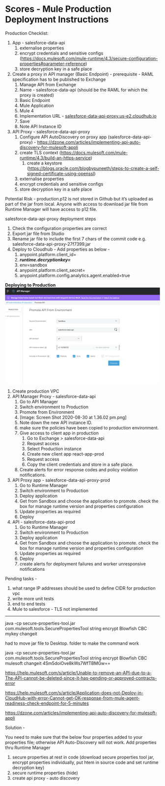 # Scores - Mule Production Deployment Instructions



Production Checklist:


1. App - salesforce-data-api
    1. externalise properties
    2. encrypt credentials and sensitive configs (https://docs.mulesoft.com/mule-runtime/4.3/secure-configuration-properties#parameter-reference)
    3. store decryption key in a safe place
2. Create a proxy in API manager (Basic Endpoint) - prerequisite - RAML specification has to be published to Exchange
    1. Manage API from Exchange
    2. Name - salesforce-data-api (should be the RAML for which the proxy is created)
    3. Basic Endpoint
    4. Mule Application
    5. Mule 4
    6. Implementation URL - [salesforce-data-api-proxy.us-e2.cloudhub.io](http://salesforce-data-api-proxy.us-e2.cloudhub.io/)
    7. Save
    8. Note API Instance ID
3. API Proxy - salesforce-data-api-proxy
    1. Configure API AutoDiscovery on proxy app (salesforce-data-api-proxy) - https://dzone.com/articles/implementing-api-auto-discovery-for-mulesoft-appli
    2. create TLS context (https://docs.mulesoft.com/mule-runtime/4.3/build-an-https-service)
        1. create a keystore (https://blogs.oracle.com/blogbypuneeth/steps-to-create-a-self-signed-certificate-using-openssl)
    3. externalise properties
    4. encrypt credentials and sensitive configs
    5. store decryption key in a safe place

Potential Risk - production.p12 is not stored in Github but it’s uploaded as part of the jar from local. Anyone with access to download jar file from Runtime Manager will have access to p12 file.


salesforce-data-api-proxy deployment steps

1. Check the configuration properties are correct
2. Export jar file from Studio
3. Rename jar file to include the first 7 chars of the commit code e.g. salesforce-data-api-proxy-27f7399.jar
4. Deploy to Cloudhub - Add properties as below - 
    1. anypoint.platform.client_id=<environment-client-id>
    2. ***runtime.decryptionkey=<from lastpass>***
    3. env=sandbox
    4. anypoint.platform.client_secret=<environment-client-secret>
    5. anypoint.platform.config.analytics.agent.enabled=true


**Deploying to Production**
![Deploy Anypoint UI](images/Deployment_step_API_Manager.png)

1. Create production VPC
2. API Manager Proxy - salesforce-data-api
    1. Go to API Manager
    2. Switch environment to Production
    3. Promote from Environment
    4. [Image: Screen Shot 2020-08-30 at 1.36.02 pm.png]
    5. Note down the new API instance ID.
    6. make sure the policies have been copied to production environment.
    7. Give access to client app in production
        1. Go to Exchange > salesforce-data-api
        2. Request access
        3. Select Production instance
        4. Create new client app react-app-prod
        5. Request access
        6. Copy the client credentials and store in a safe place.
    8. Create alerts for error response codes and policy violation notifications.
3. API Proxy app - salesforce-data-api-proxy-prod
    1. Go to Runtime Manager
    2. Switch environment to Production
    3. Deploy application
    4. Get from Sandbox and choose the application to promote. check the box for manage runtime version and properties configuration
    5. Update properties as required
    6. Deploy
4. API - salesforce-data-api-prod
    1. Go to Runtime Manager
    2. Switch environment to Production
    3. Deploy application
    4. Get from Sandbox and choose the application to promote. check the box for manage runtime version and properties configuration
    5. Update properties as required
    6. Deploy
    7. create alerts for deployment failures and worker unresponsive notifications


Pending tasks - 

1. what range IP addresses should be used to define CIDR for production vpc
2. write more unit tests
3. end to end tests
4. Mule to salesforce - TLS not implemented



* * *

java -cp secure-properties-tool.jar com.mulesoft.tools.SecurePropertiesTool string encrypt Blowfish CBC mykey changeit

had to move jar file to Desktop. folder to make the command work

java -cp secure-properties-tool.jar com.mulesoft.tools.SecurePropertiesTool string encrypt Blowfish CBC mulesoft changeit 
4Sm5doiOve8kWs7WfTBMGw==


https://help.mulesoft.com/s/article/Unable-to-remove-an-API-due-to-a-The-API-cannot-be-deleted-since-it-has-pending-or-approved-contracts-error

https://help.mulesoft.com/s/article/Application-does-not-Deploy-in-CloudHub-with-error-Cannot-get-OK-response-from-mule-agent-readiness-check-endpoint-for-5-minutes

https://dzone.com/articles/implementing-api-auto-discovery-for-mulesoft-appli

Solution - 

You need to make sure that the below four properties added to your properties file; otherwise API Auto-Discovery will not work.
 Add properties thru Runtime Manager




1. secure properties at rest in code (download secure properties tool jar, encrypt properties individually, put htem in source code and set runtime decryption key)
2. secure runtime properties (hide)
3. create api proxy - auto discovery

